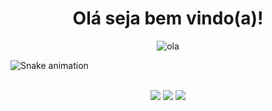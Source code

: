 <h1 align="center">Olá seja bem vindo(a)!</h1> 

<div align="center">
 <img alt="ola" src="https://data.whicdn.com/images/65347585/original.gif">
</div>

 ![Snake animation](https://github.com/juliatangerino/juliatangerino/blob/output/github-contribution-grid-snake.svg)

 <br>

<div align="center">
 <a href ="mailto:julianatangerino2017@gmail.com"><img src="https://img.shields.io/badge/-Juliana%20Tangerino-ff69b4?style=flat-square&logo=Gmail&logoColor=white&link=mailto:julianatangerino2017@gmail.com" target="_blank"></a>
 <a href="https://www.linkedin.com/in/juliana-tangerino-b52493200/"><img src="https://img.shields.io/badge/-Juliana%20Tangerino-ff69b4?style=flat-square&logo=Linkedin&logoColor=white&link=https://www.linkedin.com/in/juliana-tangerino-b52493200/" target="_blank"></a> 
 <a href="https://twitter.com/JulianaTangeri1"><img src="https://img.shields.io/badge/-Juliana%20Tangerino-ff69b4?style=flat-square&logo=Twitter&logoColor=white&link=https://twitter.com/JulianaTangeri1" target="_blank"></a> 
</div>

 
